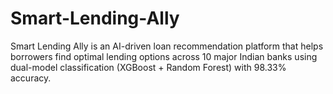 # Smart-Lending-Ally
Smart Lending Ally is an AI-driven loan recommendation platform that helps borrowers find optimal lending options across 10 major Indian banks using dual-model classification (XGBoost + Random Forest) with 98.33% accuracy.
